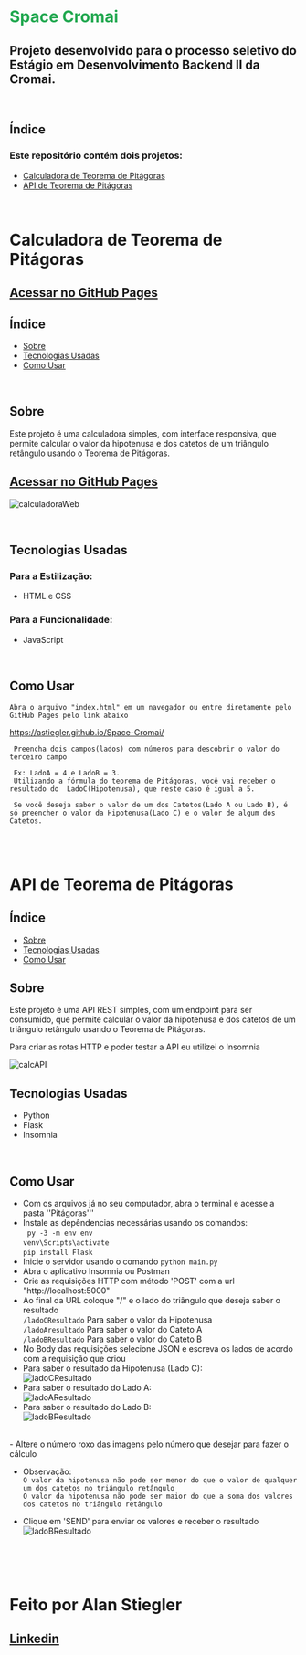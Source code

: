 # <h1 style="color:#22a850">Space Cromai</h1>
## Projeto desenvolvido para o processo seletivo do Estágio em Desenvolvimento Backend II da Cromai.

<br>

## Índice
### Este repositório contém dois projetos: 
 - <a href="#calculadoraWeb">Calculadora de Teorema de Pitágoras</a>
  - <a href="#APITeorema">API de Teorema de Pitágoras</a>

<br>

<h1 id="calculadoraWeb">Calculadora de Teorema de Pitágoras</h1> 

<h2><a href="https://astiegler.github.io/Space-Cromai/" target="_blank" >Acessar no GitHub Pages</a></h2>

## Índice
- <a href="#sobre1">Sobre</a>
- <a href="#tecnologias1">Tecnologias Usadas</a>
- <a href="#comoUsar1">Como Usar</a>

<br>

## <h2 id="sobre1">Sobre</h2>
Este projeto é uma calculadora simples, com interface responsiva, que permite calcular o valor da hipotenusa e dos catetos de um triângulo retângulo usando o Teorema de Pitágoras.<br>
<h2><a target="_blank" href="https://astiegler.github.io/Space-Cromai/">Acessar no GitHub Pages</a></h2>

![calculadoraWeb](./assets/calcExemplo.png)

<br>

## <h2 id="tecnologias1">Tecnologias Usadas</h2>

### Para a Estilização:
- HTML e CSS

### Para a Funcionalidade:
- JavaScript 

<br>

## <h2 id="comoUsar1">Como Usar</h2>
    Abra o arquivo "index.html" em um navegador ou entre diretamente pelo GitHub Pages pelo link abaixo
<a target="_blank" href="https://astiegler.github.io/Space-Cromai/">https://astiegler.github.io/Space-Cromai/</a>
    
     Preencha dois campos(lados) com números para descobrir o valor do terceiro campo

     Ex: LadoA = 4 e LadoB = 3. 
     Utilizando a fórmula do teorema de Pitágoras, você vai receber o resultado do  LadoC(Hipotenusa), que neste caso é igual a 5.

     Se você deseja saber o valor de um dos Catetos(Lado A ou Lado B), é só preencher o valor da Hipotenusa(Lado C) e o valor de algum dos Catetos.


<br>
<br>

# <h1 id="APITeorema">API de Teorema de Pitágoras</h1>

## Índice
- <a href="#sobre2">Sobre</a>
- <a href="#tecnologias2">Tecnologias Usadas</a>
- <a href="#comoUsar2">Como Usar</a>

## <h2 id="sobre2">Sobre</h2>
Este projeto é uma API REST simples, com um endpoint para ser consumido, que permite calcular o valor da hipotenusa e dos catetos de um triângulo retângulo usando o Teorema de Pitágoras.<br>

Para criar as rotas HTTP e poder testar a API eu utilizei o Insomnia

![calcAPI](./assets/apiExemplo.png)
<br>

## <h2 id="tecnologias2">Tecnologias Usadas</h2>
 - Python
 - Flask
 - Insomnia

 <br>

 ## <h2 id="comoUsar2">Como Usar</h2>

- Com os arquivos já no seu computador, abra o terminal e acesse a pasta ''Pitágoras'''
-  Instale as depêndencias necessárias usando os comandos:<br>
` py -3 -m env env` <br> `venv\Scripts\activate` <br> `pip install Flask`
- Inicie o servidor usando o comando `python main.py`
- Abra o aplicativo Insomnia ou Postman
- Crie as requisições HTTP com método 'POST' com a url "http://localhost:5000"
- Ao final da URL coloque "/" e o lado do triângulo que deseja saber o resultado<br>
`/ladoCResultado` Para saber o valor da Hipotenusa<br>
`/ladoAresultado` Para saber o valor do Cateto A<br>
`/ladoBResultado` Para saber o valor do Cateto B<br>
- No Body das requisições selecione JSON e escreva os lados de acordo com a requisição que criou<br>
- Para saber o resultado da Hipotenusa (Lado C):<br>
![ladoCResultado](./assets/ladoC.png)
- Para saber o resultado do Lado A:<br>
![ladoAResultado](./assets/ladoA.png)
- Para saber o resultado do Lado B:<br>
![ladoBResultado](./assets/ladoB.png)
<br>
- Altere o número roxo das imagens pelo número que desejar para fazer o cálculo

- Observação:<br> ` O valor da hipotenusa não pode ser menor do que o valor de qualquer um dos catetos no triângulo retângulo `<br>
`O valor da hipotenusa não pode ser maior do que a soma dos valores dos catetos no triângulo retângulo`

- Clique em 'SEND' para enviar os valores e receber o resultado
![ladoBResultado](./assets/valor.png)
<br>
<br>
<br>

# Feito por Alan Stiegler
<h2><a target="_blank" href="https://www.linkedin.com/in/alan-stiegler/">Linkedin</a></h2>
     





